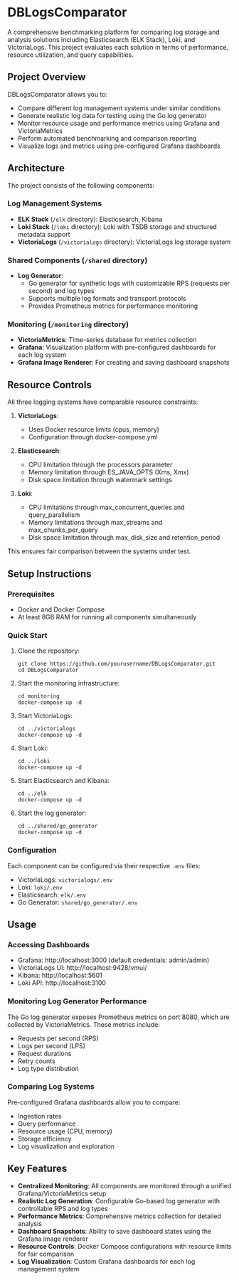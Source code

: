 # DBLogsComparator

A comprehensive benchmarking platform for comparing log storage and analysis solutions including Elasticsearch (ELK Stack), Loki, and VictoriaLogs. This project evaluates each solution in terms of performance, resource utilization, and query capabilities.

## Project Overview

DBLogsComparator allows you to:
- Compare different log management systems under similar conditions
- Generate realistic log data for testing using the Go log generator
- Monitor resource usage and performance metrics using Grafana and VictoriaMetrics
- Perform automated benchmarking and comparison reporting
- Visualize logs and metrics using pre-configured Grafana dashboards

## Architecture

The project consists of the following components:

### Log Management Systems
- **ELK Stack** (`/elk` directory): Elasticsearch, Kibana
- **Loki Stack** (`/loki` directory): Loki with TSDB storage and structured metadata support
- **VictoriaLogs** (`/victorialogs` directory): VictoriaLogs log storage system

### Shared Components (`/shared` directory)
- **Log Generator**: 
  - Go generator for synthetic logs with customizable RPS (requests per second) and log types
  - Supports multiple log formats and transport protocols
  - Provides Prometheus metrics for performance monitoring

### Monitoring (`/monitoring` directory)
- **VictoriaMetrics**: Time-series database for metrics collection
- **Grafana**: Visualization platform with pre-configured dashboards for each log system
- **Grafana Image Renderer**: For creating and saving dashboard snapshots

## Resource Controls

All three logging systems have comparable resource constraints:

1. **VictoriaLogs**:
   - Uses Docker resource limits (cpus, memory)
   - Configuration through docker-compose.yml

2. **Elasticsearch**:
   - CPU limitation through the processors parameter
   - Memory limitation through ES_JAVA_OPTS (Xms, Xmx)
   - Disk space limitation through watermark settings

3. **Loki**:
   - CPU limitations through max_concurrent_queries and query_parallelism
   - Memory limitations through max_streams and max_chunks_per_query
   - Disk space limitation through max_disk_size and retention_period

This ensures fair comparison between the systems under test.

## Setup Instructions

### Prerequisites
- Docker and Docker Compose
- At least 8GB RAM for running all components simultaneously

### Quick Start
1. Clone the repository:
   ```
   git clone https://github.com/yourusername/DBLogsComparator.git
   cd DBLogsComparator
   ```

2. Start the monitoring infrastructure:
   ```
   cd monitoring
   docker-compose up -d
   ```

3. Start VictoriaLogs:
   ```
   cd ../victorialogs
   docker-compose up -d
   ```

4. Start Loki:
   ```
   cd ../loki
   docker-compose up -d
   ```

5. Start Elasticsearch and Kibana:
   ```
   cd ../elk
   docker-compose up -d
   ```

6. Start the log generator:
   ```
   cd ../shared/go_generator
   docker-compose up -d
   ```

### Configuration
Each component can be configured via their respective `.env` files:
- VictoriaLogs: `victorialogs/.env`
- Loki: `loki/.env`
- Elasticsearch: `elk/.env`
- Go Generator: `shared/go_generator/.env`

## Usage

### Accessing Dashboards
- Grafana: http://localhost:3000 (default credentials: admin/admin)
- VictoriaLogs UI: http://localhost:9428/vmui/
- Kibana: http://localhost:5601
- Loki API: http://localhost:3100

### Monitoring Log Generator Performance
The Go log generator exposes Prometheus metrics on port 8080, which are collected by VictoriaMetrics. These metrics include:
- Requests per second (RPS)
- Logs per second (LPS)
- Request durations
- Retry counts
- Log type distribution

### Comparing Log Systems
Pre-configured Grafana dashboards allow you to compare:
- Ingestion rates
- Query performance
- Resource usage (CPU, memory)
- Storage efficiency
- Log visualization and exploration

## Key Features

- **Centralized Monitoring**: All components are monitored through a unified Grafana/VictoriaMetrics setup
- **Realistic Log Generation**: Configurable Go-based log generator with controllable RPS and log types
- **Performance Metrics**: Comprehensive metrics collection for detailed analysis
- **Dashboard Snapshots**: Ability to save dashboard states using the Grafana image renderer
- **Resource Controls**: Docker Compose configurations with resource limits for fair comparison
- **Log Visualization**: Custom Grafana dashboards for each log management system